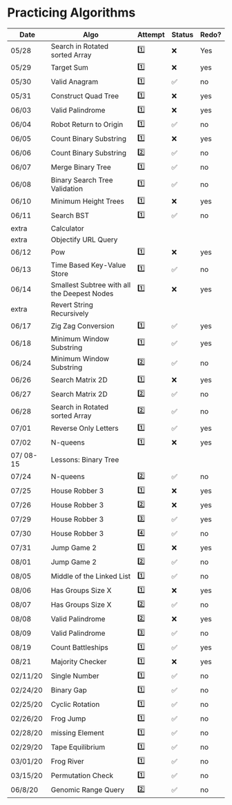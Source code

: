 # Practicing Algorithms

Date | Algo | Attempt | Status | Redo?
--- | --- | --- | --- | ---
05/28 | Search in Rotated sorted Array | 1️⃣ | ❌ | Yes
05/29 | Target Sum | 1️⃣ | ❌ | yes
05/30 | Valid Anagram | 1️⃣ | ✅ | no
05/31 | Construct Quad Tree | 1️⃣ | ❌ | yes
06/03 | Valid Palindrome | 1️⃣ | ❌ | yes
06/04 | Robot Return to Origin | 1️⃣ | ✅ | no
06/05 | Count Binary Substring | 1️⃣ | ❌ | yes
06/06 | Count Binary Substring | 2️⃣ | ✅ | no
06/07 | Merge Binary Tree | 1️⃣ | ✅ | no
06/08 | Binary Search Tree Validation | 1️⃣ | ✅ | no
06/10 | Minimum Height Trees | 1️⃣ | ❌ | yes
06/11 | Search BST | 1️⃣ | ✅ | no
extra | Calculator
extra | Objectify URL Query
06/12 | Pow | 1️⃣ | ❌ | yes
06/13 | Time Based Key-Value Store | 1️⃣ | ✅ | no
06/14 | Smallest Subtree with all the Deepest Nodes |  1️⃣ | ❌ | yes
extra | Revert String Recursively
06/17 | Zig Zag Conversion | 1️⃣ | ✅ | yes
06/18 | Minimum Window Substring | 1️⃣ | ✅ | yes
06/24 | Minimum Window Substring | 2️⃣ | ✅ | no
06/26 | Search Matrix 2D | 1️⃣ | ❌ | yes
06/27 | Search Matrix 2D | 2️⃣ | ✅ | no
06/28 | Search in Rotated sorted Array | 2️⃣ | ✅ | no
07/01 | Reverse Only Letters | 1️⃣ | ✅ | yes
07/02 | N-queens | 1️⃣ | ❌ | yes
07/ 08-15| Lessons: Binary Tree
07/24 | N-queens | 2️⃣ | ✅ | no
07/25 | House Robber 3 | 1️⃣ | ❌ | yes
07/26 | House Robber 3 | 2️⃣ | ❌ | yes
07/29 | House Robber 3 | 3️⃣ | ✅ | yes
07/30 | House Robber 3 | 4️⃣ | ✅ | no
07/31 | Jump Game 2 | 1️⃣ | ❌ | yes
08/01 | Jump Game 2 | 2️⃣ | ✅ | no
08/05 | Middle of the Linked List | 1️⃣ | ✅ | no
08/06 | Has Groups Size X | 1️⃣ | ❌ | yes
08/07 | Has Groups Size X | 2️⃣ | ✅ | no
08/08 | Valid Palindrome | 2️⃣ | ❌ | yes
08/09 | Valid Palindrome | 3️⃣ | ✅ | no
08/19 | Count Battleships | 1️⃣ | ✅ | yes
08/21 | Majority Checker | 1️⃣ | ❌ | yes
02/11/20 | Single Number | 1️⃣ | ✅ | no
02/24/20 | Binary Gap | 1️⃣ | ✅ | no
02/25/20 | Cyclic Rotation | 1️⃣ | ✅ | no
02/26/20 | Frog Jump | 1️⃣ | ✅ | no
02/28/20 | missing Element | 1️⃣ | ✅ | no
02/29/20 | Tape Equilibrium | 1️⃣ | ✅ | no
03/01/20 | Frog River | 1️⃣ | ✅ | no
03/15/20 | Permutation Check | 1️⃣ | ✅ | no
06/8/20 | Genomic Range Query | 2️⃣ | ✅ | no
